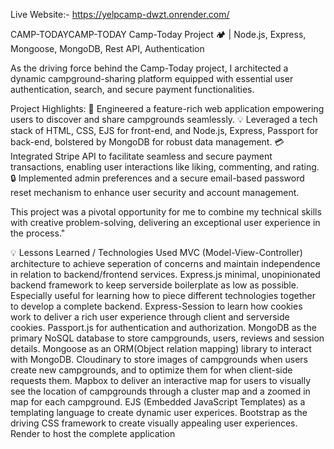 Live Website:-  https://yelpcamp-dwzt.onrender.com/




CAMP-TODAYCAMP-TODAY
Camp-Today Project 🏕️ | Node.js, Express, Mongoose, MongoDB, Rest API, Authentication

As the driving force behind the Camp-Today project, I architected a dynamic campground-sharing platform equipped with essential user authentication, search, and secure payment functionalities.

Project Highlights:
🚀 Engineered a feature-rich web application empowering users to discover and share campgrounds seamlessly.
💡 Leveraged a tech stack of HTML, CSS, EJS for front-end, and Node.js, Express, Passport for back-end, bolstered by MongoDB for robust data management.
💳 Integrated Stripe API to facilitate seamless and secure payment transactions, enabling user interactions like liking, commenting, and rating.
🔒 Implemented admin preferences and a secure email-based password reset mechanism to enhance user security and account management.

This project was a pivotal opportunity for me to combine my technical skills with creative problem-solving, delivering an exceptional user experience in the process."


💡 Lessons Learned / Technologies Used
MVC (Model-View-Controller) architecture to achieve seperation of concerns and maintain independence in relation to backend/frontend services.
Express.js minimal, unopinionated backend framework to keep serverside boilerplate as low as possible. Especially useful for learning how to piece different technologies together to develop a complete backend.
Express-Session to learn how cookies work to deliver a rich user experience through client and serverside cookies.
Passport.js for authentication and authorization.
MongoDB as the primary NoSQL database to store campgrounds, users, reviews and session details.
Mongoose as an ORM(Object relation mapping) library to interact with MongoDB.
Cloudinary to store images of campgrounds when users create new campgrounds, and to optimize them for when client-side requests them.
Mapbox to deliver an interactive map for users to visually see the location of campgrounds through a cluster map and a zoomed in map for each campground.
EJS (Embedded JavaScript Templates) as a templating language to create dynamic user experices.
Bootstrap as the driving CSS framework to create visually appealing user experiences.
Render to host the complete application

